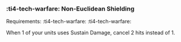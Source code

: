 ### :ti4-tech-warfare: **Non-Euclidean Shielding**

Requirements: :ti4-tech-warfare: :ti4-tech-warfare:

When 1 of your units uses Sustain Damage, cancel 2 hits instead of 1.
